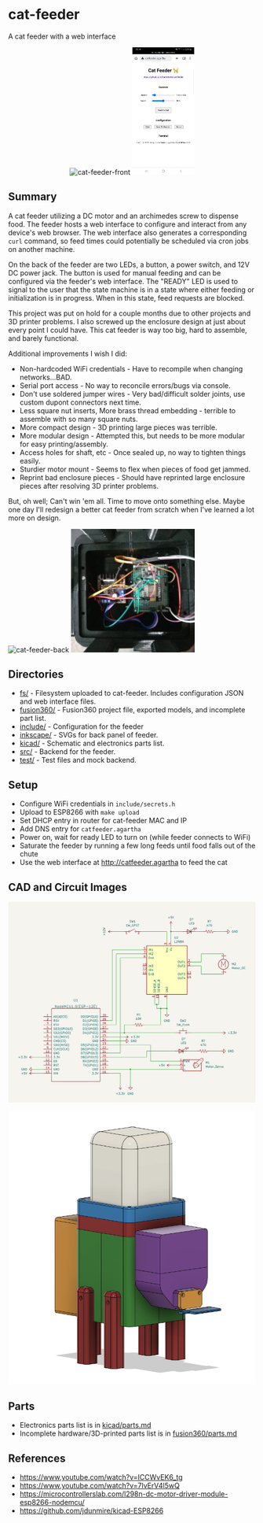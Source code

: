 # cat-feeder

A cat feeder with a web interface

<p align="middle">
  <img src="images/cat-feeder-front.jpg" alt="cat-feeder-front" width="50%" height="50%"/>
  <img src="images/web-interface.jpg" alt="web-interface" width="25%" height="25%"/>
</p>

## Summary

A cat feeder utilizing a DC motor and an archimedes screw to dispense food.
The feeder hosts a web interface to configure and interact from any device's web browser.
The web interface also generates a corresponding `curl` command, so feed times could potentially be scheduled via cron jobs on another machine.

On the back of the feeder are two LEDs, a button, a power switch, and 12V DC power jack.
The button is used for manual feeding and can be configured via the feeder's web interface.
The "READY" LED is used to signal to the user that the state machine is in a state where either feeding or
initialization is in progress. When in this state, feed requests are blocked.

This project was put on hold for a couple months due to other projects and 3D printer problems.
I also screwed up the enclosure design at just about every point I could have.
This cat feeder is way too big, hard to assemble, and barely functional.

Additional improvements I wish I did:

- Non-hardcoded WiFi credentials - Have to recompile when changing networks...BAD.
- Serial port access - No way to reconcile errors/bugs via console.
- Don't use soldered jumper wires - Very bad/difficult solder joints, use custom dupont connectors next time.
- Less square nut inserts, More brass thread embedding - terrible to assemble with so many square nuts.
- More compact design - 3D printing large pieces was terrible.
- More modular design - Attempted this, but needs to be more modular for easy printing/assembly.
- Access holes for shaft, etc - Once sealed up, no way to tighten things easily.
- Sturdier motor mount - Seems to flex when pieces of food get jammed.
- Reprint bad enclosure pieces - Should have reprinted large enclosure pieces after resolving 3D printer problems.

But, oh well; Can't win 'em all. Time to move onto something else.
Maybe one day I'll redesign a better cat feeder from scratch when I've learned a lot more on design.

<img src="images/cat-feeder-back.jpg" alt="cat-feeder-back" width="50%" height="50%"/>

<img src="images/cat-feeder-bottom.jpg" alt="cat-feeder-bottom" width="50%" height="50%"/>

## Directories

- [fs/](fs/) - Filesystem uploaded to cat-feeder. Includes configuration JSON and web interface files.
- [fusion360/](fusion360/) - Fusion360 project file, exported models, and incomplete part list.
- [include/](include/) - Configuration for the feeder
- [inkscape/](inkscape/) - SVGs for back panel of feeder.
- [kicad/](kicad/) - Schematic and electronics parts list.
- [src/](src/) - Backend for the feeder.
- [test/](test/) - Test files and mock backend.

## Setup

- Configure WiFi credentials in `include/secrets.h`
- Upload to ESP8266 with `make upload`
- Set DHCP entry in router for cat-feeder MAC and IP
- Add DNS entry for `catfeeder.agartha`
- Power on, wait for ready LED to turn on (while feeder connects to WiFi)
- Saturate the feeder by running a few long feeds until food falls out of the chute
- Use the web interface at http://catfeeder.agartha to feed the cat

## CAD and Circuit Images

![images/schematic-cropped.png](images/schematic-cropped.png)

![images/fusion360-final.png](images/fusion360-final.png)

## Parts

- Electronics parts list is in [kicad/parts.md](kicad/parts.md)
- Incomplete hardware/3D-printed parts list is in [fusion360/parts.md](fusion360/parts.md)

## References

- https://www.youtube.com/watch?v=ICCWvEK6_tg
- https://www.youtube.com/watch?v=7lvErV4l5wQ
- https://microcontrollerslab.com/l298n-dc-motor-driver-module-esp8266-nodemcu/
- https://github.com/jdunmire/kicad-ESP8266
